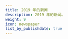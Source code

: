 ```yaml
---
title: 2019 年的新闻
description: 2019 年的新闻。
weight: 9
icon: newspaper
list_by_publishdate: true
---
```

